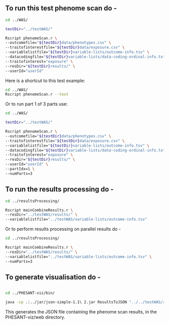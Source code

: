 
## To run this test phenome scan do -

```bash
cd ../WAS/

testDir="../testWAS/"

Rscript phenomeScan.r \
--outcomefile="${testDir}data/phenotypes.csv" \
--traitofinterestfile="${testDir}data/exposure.csv" \
--variablelistfile="${testDir}variable-lists/outcome-info.tsv" \
--datacodingfile="${testDir}variable-lists/data-coding-ordinal-info.txt" \
--traitofinterest="exposure" \
--resDir="${testDir}results/" \
--userId="userId"
```

Here is a shortcut to this test example:

```bash
cd ../WAS/
Rscript phenomeScan.r --test
```

Or to run part 1 of 3 parts use:

```bash
cd ../WAS/

testDir="../testWAS/"

Rscript phenomeScan.r \
--outcomefile="${testDir}data/phenotypes.csv" \
--traitofinterestfile="${testDir}data/exposure.csv" \
--variablelistfile="${testDir}variable-lists/outcome-info.tsv" \
--datacodingfile="${testDir}variable-lists/data-coding-ordinal-info.txt" \
--traitofinterest="exposure" \
--resDir="${testDir}results/" \
--userId="userId" \
--partIdx=1 \
--numParts=3
```



## To run the results processing do -

```bash
cd ../resultsProcessing/

Rscript mainCombineResults.r \
--resDir="../testWAS/results/" \
--variablelistfile="../testWAS/variable-lists/outcome-info.tsv"
```

Or to perform results processing on parallel results do - 

```bash
cd ../resultsProcessing/

Rscript mainCombineResults.r \
--resDir="../testWAS/results/" \
--variablelistfile="../testWAS/variable-lists/outcome-info.tsv" \
--numParts=3
```

## To generate visualisation do - 

```bash

cd ../PHESANT-viz/bin/

java -cp .:../jar/json-simple-1.1\ 2.jar ResultsToJSON "../../testWAS/results/results-combined.txt" "../node-positions.csv" "../web/java-json.json"

```

This generates the JSON file containing the phenome scan results, in the PHESANT-viz/web directory.



